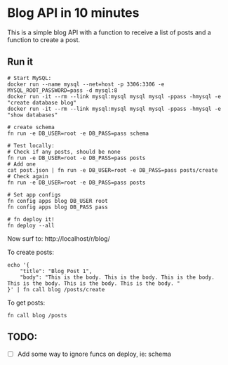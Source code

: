 # Blog API in 10 minutes

This is a simple blog API with a function to receive a list of posts and a function to create a post.

## Run it

```
# Start MySQL:
docker run --name mysql --net=host -p 3306:3306 -e MYSQL_ROOT_PASSWORD=pass -d mysql:8
docker run -it --rm --link mysql:mysql mysql mysql -ppass -hmysql -e "create database blog"
docker run -it --rm --link mysql:mysql mysql mysql -ppass -hmysql -e "show databases"

# create schema
fn run -e DB_USER=root -e DB_PASS=pass schema

# Test locally:
# Check if any posts, should be none
fn run -e DB_USER=root -e DB_PASS=pass posts
# Add one
cat post.json | fn run -e DB_USER=root -e DB_PASS=pass posts/create
# Check again
fn run -e DB_USER=root -e DB_PASS=pass posts

# Set app configs
fn config apps blog DB_USER root
fn config apps blog DB_PASS pass

# fn deploy it!
fn deploy --all
```

Now surf to: http://localhost/r/blog/

To create posts:

```
echo '{
    "title": "Blog Post 1",
    "body": "This is the body. This is the body. This is the body. This is the body. This is the body. This is the body. "
}' | fn call blog /posts/create
```

To get posts:

```
fn call blog /posts
```

## TODO:

* [ ] Add some way to ignore funcs on deploy, ie: schema
